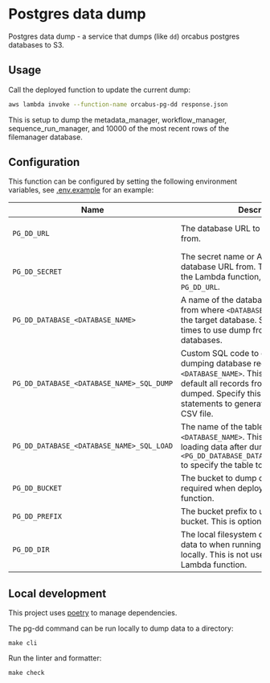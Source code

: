 # Postgres data dump

Postgres data dump - a service that dumps (like `dd`) orcabus postgres databases to S3.

## Usage

Call the deployed function to update the current dump:

```sh
aws lambda invoke --function-name orcabus-pg-dd response.json
```

This is setup to dump the metadata_manager, workflow_manager, sequence_run_manager, and 10000 of the most recent
rows of the filemanager database.

## Configuration

This function can be configured by setting the following environment variables, see [.env.example][env-example] for an example:

| Name                                      | Description                                                                                                                                                                                                                             | Type                              |
|-------------------------------------------|-----------------------------------------------------------------------------------------------------------------------------------------------------------------------------------------------------------------------------------------|-----------------------------------|
| `PG_DD_URL`                               | The database URL to dump databases from.                                                                                                                                                                                                | Postgres connection string        |
| `PG_DD_SECRET`                            | The secret name or ARN to fetch the database URL from. This is only used in the Lambda function, and overrides `PG_DD_URL`.                                                                                                             | `string`                          |
| `PG_DD_DATABASE_<DATABASE_NAME>`          | A name of the database to dump records from where `<DATABASE_NAME>` represents the target database. Specify this multiple times to use dump from multiple databases.                                                                    | `string`                          |
| `PG_DD_DATABASE_<DATABASE_NAME>_SQL_DUMP` | Custom SQL code to execute when dumping database records for `<DATABASE_NAME>`. This is optional, and by default all records from all tables are dumped. Specify this is a list of SQL statements to generate a corresponding CSV file. | `string[]` or undefined           |
| `PG_DD_DATABASE_<DATABASE_NAME>_SQL_LOAD` | The name of the table to load into for `<DATABASE_NAME>`. This is required if loading data after dumping with `<PG_DD_DATABASE_DATABASE_NAME_SQL_DUMP>` to specify the table to load data into.                                         | `string[]` or undefined           |
| `PG_DD_BUCKET`                            | The bucket to dump data to. This is required when deploying the Lambda function.                                                                                                                                                        | `string` or undefined             |
| `PG_DD_PREFIX`                            | The bucket prefix to use when writing to a bucket. This is optional.                                                                                                                                                                    | `string` or undefined             |
| `PG_DD_DIR`                               | The local filesystem directory to dump data to when running this command locally. This is not used on the deployed Lambda function.                                                                                                     | filesystem directory or undefined |

## Local development 

This project uses [poetry] to manage dependencies.

The pg-dd command can be run locally to dump data to a directory:

```
make cli
```

Run the linter and formatter:

```
make check
```

[poetry]: https://python-poetry.org/
[env-example]: .env.example
